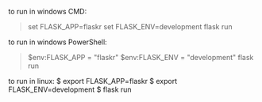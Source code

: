 to run in windows CMD: 
> set FLASK_APP=flaskr
> set FLASK_ENV=development
> flask run

to run in windows PowerShell:
> $env:FLASK_APP = "flaskr"
> $env:FLASK_ENV = "development"
> flask run

to run in linux: 
$ export FLASK_APP=flaskr
$ export FLASK_ENV=development
$ flask run